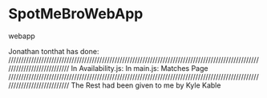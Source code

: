 # SpotMeBroWebApp
webapp


Jonathan tonthat has done: 
///////////////////////////////////////////////////////////////////////////////////////////////////////////////////////////
 In Availability.js: 
 In main.js: 
 Matches Page
///////////////////////////////////////////////////////////////////////////////////////////////////////////////////////////
The Rest had been given to me by Kyle Kable
